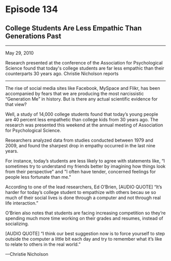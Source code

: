 # Episode 134

## College Students Are Less Empathic Than Generations Past

---

May 29, 2010

Research presented at the conference of the Association for Psychological Science found that today's college students are far less empathic than their counterparts 30 years ago. Christie Nicholson reports

---

The rise of social media sites like Facebook, MySpace and Flikr, has been accompanied by fears that we are producing the most narcissistic “Generation Me” in history. But is there any actual scientific evidence for that view?

Well, a study of 14,000 college students found that today’s young people are 40 percent less empathetic than college kids from 30 years ago. The research was presented this weekend at the annual meeting of Association for Psychological Science.

Researchers analyzed data from studies conducted between 1979 and 2009, and found the sharpest drop in empathy occurred in the last nine years.

For instance, today’s students are less likely to agree with statements like, “I sometimes try to understand my friends better by imagining how things look from their perspective" and "I often have tender, concerned feelings for people less fortunate than me."

According to one of the lead researchers, Ed O’Brien, [AUDIO QUOTE] “It’s harder for today’s college student to empathize with others becau se so much of their social lives is done through a computer and not through real life interaction.”

O’Brien also notes that students are facing increasing competition so they’re spending much more time working on their grades and resumes, instead of socializing.

[AUDIO QUOTE] “I think our best suggestion now is to force yourself to step outside the computer a little bit each day and try to remember what it’s like to relate to others in the real world.”

—Christie Nicholson


